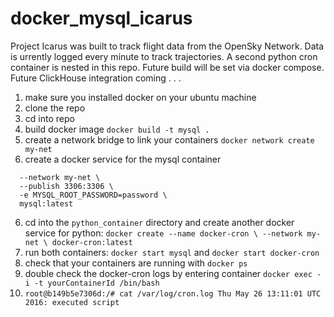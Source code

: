 # docker_mysql_icarus

Project Icarus was built to track flight data from the OpenSky Network. Data is urrently logged every minute to track trajectories. A second python cron container is nested in this repo. Future build will be set via docker compose. Future ClickHouse integration coming . . . 

1. make sure you installed docker on your ubuntu machine
2. clone the repo
3. cd into repo
4. build docker image `docker build -t mysql .`
5. create a network bridge to link your containers `docker network create my-net`
5. create a docker service for the mysql container 

```docker create --name mysql \
  --network my-net \
  --publish 3306:3306 \
  -e MYSQL_ROOT_PASSWORD=password \
  mysql:latest
```

6. cd into the `python_container` directory and create another docker service for python: `docker create --name docker-cron \
  --network my-net \
  docker-cron:latest`
7. run both containers: `docker start mysql` and `docker start docker-cron`
8. check that your containers are running with `docker ps`
9. double check the docker-cron logs by entering container `docker exec -i -t yourContainerId /bin/bash`
10. `root@b149b5e7306d:/# cat /var/log/cron.log Thu May 26 13:11:01 UTC 2016: executed script`
